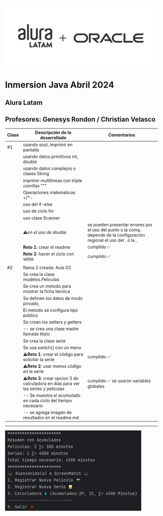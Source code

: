![img.png](img.png)
# Inmersion Java Abril 2024
## Alura Latam
## Profesores: Genesys Rondon / Christian Velasco

| Clase | Descripción de lo desarrollado                                                      | Comentarios                                                                                                          |
|-------|-------------------------------------------------------------------------------------|----------------------------------------------------------------------------------------------------------------------|
| #1    | usando sout, imprimir en pantalla                                                   |                                                                                                                      |
|       | usando datos primitivos int, double                                                 |                                                                                                                      |
|       | usando datos complejos o clases String                                              |                                                                                                                      |
|       | imprimir multilineas con triple comillas """                                        |                                                                                                                      |
|       | Operaciones matematicas +/*-                                                        |                                                                                                                      |
|       | uso del if-else                                                                     |                                                                                                                      |
|       | uso de ciclo for                                                                    |                                                                                                                      |
|       | uso clase Scanner                                                                   |                                                                                                                      |
|       | ⚠️*en el uso de double*                                                             | se pueden presentar errores por el uso del punto o la coma, depende de la configuracion regional el uso del . o la , |
|       | **Reto 1**: crear el readme                                                         | cumplido ✅️                                                                                                          |
|       | **Reto 2**: hacer el ciclo con while                                                | cumplido ✅️                                                                                                          |
|       |                                                                                     |                                                                                                                      |
| #2    | Rama 2 creada: Aula 02                                                              |                                                                                                                      |
|       | Se crea la clase modelos.Peliculas                                                  |                                                                                                                      |
|       | Se crea un metodo para mostrar la ficha tecnica                                     |                                                                                                                      |
|       | Se definen los datos de modo privado,                                               |                                                                                                                      |
|       | El metodo se configura tipo publico                                                 |                                                                                                                      |
|       | Se crean los setters y getters                                                      |                                                                                                                      |
|       | -- se crea una clase madre llamada titulo                                           |                                                                                                                      |
|       | Se crea la clase serie                                                              |                                                                                                                      |
|       | Se usa switch() con un menu                                                         |                                                                                                                      |
|       | ⚠️**Reto 1**: crear el código para solicitar la serie                               | cumplido ✅️                                                                                                          |
|       | ⚠️**Reto 2**: usar menos código en la serie                                         |                                                                                                                      |
|       | ⚠️**Reto 3**: crear opcion 3 de calculadora en dias para ver las series y peliculas | cumplido ✅️             se usaron variables globales                                                                 |
|       | -- Se muestra el acumulado en cada ciclo del tiempo necesario                       |                                                                                                                      |
|       | -- se agrega imagen de resultados en el readme.md                                   |                                                                                                                      |

----
![img_1.png](img_1.png)

